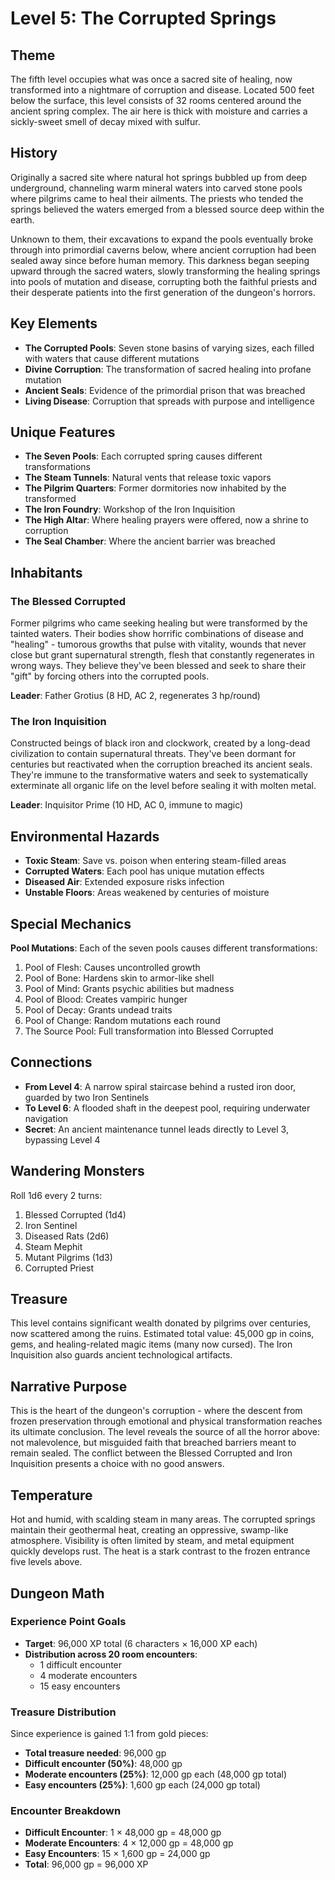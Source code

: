 # Level 5: The Corrupted Springs

## Theme

The fifth level occupies what was once a sacred site of healing, now transformed into a nightmare of corruption and disease. Located 500 feet below the surface, this level consists of 32 rooms centered around the ancient spring complex. The air here is thick with moisture and carries a sickly-sweet smell of decay mixed with sulfur.

## History

Originally a sacred site where natural hot springs bubbled up from deep underground, channeling warm mineral waters into carved stone pools where pilgrims came to heal their ailments. The priests who tended the springs believed the waters emerged from a blessed source deep within the earth. 

Unknown to them, their excavations to expand the pools eventually broke through into primordial caverns below, where ancient corruption had been sealed away since before human memory. This darkness began seeping upward through the sacred waters, slowly transforming the healing springs into pools of mutation and disease, corrupting both the faithful priests and their desperate patients into the first generation of the dungeon's horrors.

## Key Elements

- **The Corrupted Pools**: Seven stone basins of varying sizes, each filled with waters that cause different mutations
- **Divine Corruption**: The transformation of sacred healing into profane mutation
- **Ancient Seals**: Evidence of the primordial prison that was breached
- **Living Disease**: Corruption that spreads with purpose and intelligence

## Unique Features

- **The Seven Pools**: Each corrupted spring causes different transformations
- **The Steam Tunnels**: Natural vents that release toxic vapors
- **The Pilgrim Quarters**: Former dormitories now inhabited by the transformed
- **The Iron Foundry**: Workshop of the Iron Inquisition
- **The High Altar**: Where healing prayers were offered, now a shrine to corruption
- **The Seal Chamber**: Where the ancient barrier was breached

## Inhabitants

### The Blessed Corrupted
Former pilgrims who came seeking healing but were transformed by the tainted waters. Their bodies show horrific combinations of disease and "healing" - tumorous growths that pulse with vitality, wounds that never close but grant supernatural strength, flesh that constantly regenerates in wrong ways. They believe they've been blessed and seek to share their "gift" by forcing others into the corrupted pools.

**Leader**: Father Grotius (8 HD, AC 2, regenerates 3 hp/round)

### The Iron Inquisition
Constructed beings of black iron and clockwork, created by a long-dead civilization to contain supernatural threats. They've been dormant for centuries but reactivated when the corruption breached its ancient seals. They're immune to the transformative waters and seek to systematically exterminate all organic life on the level before sealing it with molten metal.

**Leader**: Inquisitor Prime (10 HD, AC 0, immune to magic)

## Environmental Hazards

- **Toxic Steam**: Save vs. poison when entering steam-filled areas
- **Corrupted Waters**: Each pool has unique mutation effects
- **Diseased Air**: Extended exposure risks infection
- **Unstable Floors**: Areas weakened by centuries of moisture

## Special Mechanics

**Pool Mutations**: Each of the seven pools causes different transformations:
1. Pool of Flesh: Causes uncontrolled growth
2. Pool of Bone: Hardens skin to armor-like shell
3. Pool of Mind: Grants psychic abilities but madness
4. Pool of Blood: Creates vampiric hunger
5. Pool of Decay: Grants undead traits
6. Pool of Change: Random mutations each round
7. The Source Pool: Full transformation into Blessed Corrupted

## Connections

- **From Level 4**: A narrow spiral staircase behind a rusted iron door, guarded by two Iron Sentinels
- **To Level 6**: A flooded shaft in the deepest pool, requiring underwater navigation
- **Secret**: An ancient maintenance tunnel leads directly to Level 3, bypassing Level 4

## Wandering Monsters

Roll 1d6 every 2 turns:
1. Blessed Corrupted (1d4)
2. Iron Sentinel
3. Diseased Rats (2d6)
4. Steam Mephit
5. Mutant Pilgrims (1d3)
6. Corrupted Priest

## Treasure

This level contains significant wealth donated by pilgrims over centuries, now scattered among the ruins. Estimated total value: 45,000 gp in coins, gems, and healing-related magic items (many now cursed). The Iron Inquisition also guards ancient technological artifacts.

## Narrative Purpose

This is the heart of the dungeon's corruption - where the descent from frozen preservation through emotional and physical transformation reaches its ultimate conclusion. The level reveals the source of all the horror above: not malevolence, but misguided faith that breached barriers meant to remain sealed. The conflict between the Blessed Corrupted and Iron Inquisition presents a choice with no good answers.

## Temperature

Hot and humid, with scalding steam in many areas. The corrupted springs maintain their geothermal heat, creating an oppressive, swamp-like atmosphere. Visibility is often limited by steam, and metal equipment quickly develops rust. The heat is a stark contrast to the frozen entrance five levels above.

## Dungeon Math

### Experience Point Goals
- **Target**: 96,000 XP total (6 characters × 16,000 XP each)
- **Distribution across 20 room encounters**:
  - 1 difficult encounter
  - 4 moderate encounters
  - 15 easy encounters

### Treasure Distribution
Since experience is gained 1:1 from gold pieces:
- **Total treasure needed**: 96,000 gp
- **Difficult encounter (50%)**: 48,000 gp
- **Moderate encounters (25%)**: 12,000 gp each (48,000 gp total)
- **Easy encounters (25%)**: 1,600 gp each (24,000 gp total)

### Encounter Breakdown
- **Difficult Encounter**: 1 × 48,000 gp = 48,000 gp
- **Moderate Encounters**: 4 × 12,000 gp = 48,000 gp
- **Easy Encounters**: 15 × 1,600 gp = 24,000 gp
- **Total**: 96,000 gp = 96,000 XP